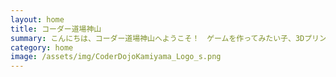 ```yaml
---
layout: home
title: コーダー道場神山
summary: こんにちは、コーダー道場神山へようこそ！　ゲームを作ってみたい子、3Dプリンタでおもちゃを作ってみたい子、パソコンを思い切りさわってみたい子も、世にあふれるいろんなテクノロジーに挑戦しよう！
category: home
image: /assets/img/CoderDojoKamiyama_Logo_s.png
---
```

